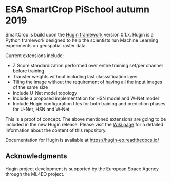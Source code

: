 # ESA SmartCrop PiSchool autumn 2019 


SmartCrop is build upon the [Hugin framework](https://github.com/sage-group/hugin/tree/0.1.x) version 0.1.x. 
Hugin is a Python framework designed to help the scientists run Machine Learning experiments on geospatial raster data.

Current extensions include:

* Z Score standardization performed over entire training set/per channel before training
* Transfer weights without including last classsification layer
* Tiling the image without the requirement of having all the input images of the same size
* Include U-Net model topology
* Include a proposed implementation for HSN model and W-Net model
* Include Hugin configuration files for both training and prediction phases for U-Net, HSN and W-Net


This is a proof of concept. The above mentioned extensions are going to be included in the new Hugin release. Please visit the [Wiki page](https://github.com/PiSchool/esa-crops-github/wiki) for a detailed information about the content of this repository.

Documentation for Hugin is available at https://hugin-eo.readthedocs.io/



## Acknowledgments

Hugin project development is supported by the European Space Agency through the ML4EO project.


